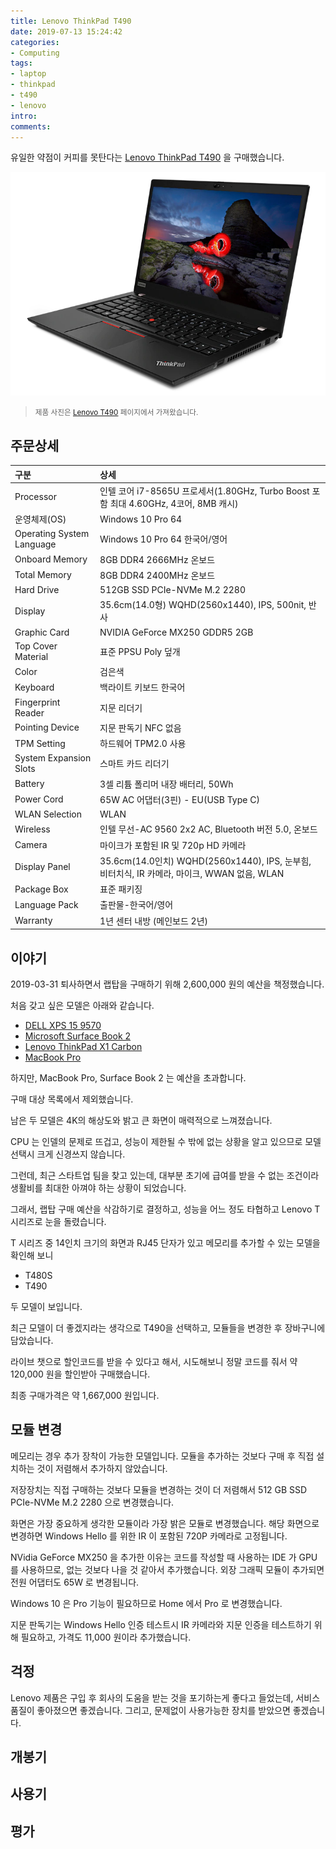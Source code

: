 ```yaml
---
title: Lenovo ThinkPad T490
date: 2019-07-13 15:24:42
categories:
- Computing
tags:
- laptop
- thinkpad
- t490
- lenovo
intro:
comments:
---
```


유일한 약점이 커피를 못탄다는 [Lenovo ThinkPad T490](https://www.lenovo.com/kr/ko/laptops/thinkpad/thinkpad-t-series/T490/p/20N2CTO1WWKOKR1) 을 구매했습니다.

![](./lenovo-laptop-thinkpad-t490-hero.png "Lenovo T490")

> <small>제품 사진은 [Lenovo T490](https://www.lenovo.com/kr/ko/laptops/thinkpad/thinkpad-t-series/T490/p/20N2CTO1WWKOKR1) 페이지에서 가져왔습니다.</small>

## 주문상세

| 구분                      | 상세                                                                                        |
| :------------------------ | :------------------------------------------------------------------------------------------ |
| Processor                 | 인텔 코어 i7-8565U 프로세서(1.80GHz, Turbo Boost 포함 최대 4.60GHz, 4코어, 8MB 캐시)        |
| 운영체제(OS)              | Windows 10 Pro 64                                                                           |
| Operating System Language | Windows 10 Pro 64 한국어/영어                                                               |
| Onboard Memory            | 8GB DDR4 2666MHz 온보드                                                                     |
| Total Memory              | 8GB DDR4 2400MHz 온보드                                                                     |
| Hard Drive                | 512GB SSD PCIe-NVMe M.2 2280                                                                |
| Display                   | 35.6cm(14.0형) WQHD(2560x1440), IPS, 500nit, 반사                                           |
| Graphic Card              | NVIDIA GeForce MX250 GDDR5 2GB                                                              |
| Top Cover Material        | 표준 PPSU Poly 덮개                                                                         |
| Color                     | 검은색                                                                                      |
| Keyboard                  | 백라이트 키보드 한국어                                                                      |
| Fingerprint Reader        | 지문 리더기                                                                                 |
| Pointing Device           | 지문 판독기 NFC 없음                                                                        |
| TPM Setting               | 하드웨어 TPM2.0 사용                                                                        |
| System Expansion Slots    | 스마트 카드 리더기                                                                          |
| Battery                   | 3셀 리튬 폴리머 내장 배터리, 50Wh                                                           |
| Power Cord                | 65W AC 어댑터(3핀) - EU(USB Type C)                                                         |
| WLAN Selection            | WLAN                                                                                        |
| Wireless                  | 인텔 무선-AC 9560 2x2 AC, Bluetooth 버전 5.0, 온보드                                        |
| Camera                    | 마이크가 포함된 IR 및 720p HD 카메라                                                        |
| Display Panel             | 35.6cm(14.0인치) WQHD(2560x1440), IPS, 눈부힘, 비터치식, IR 카메라, 마이크, WWAN 없음, WLAN |
| Package Box               | 표준 패키징                                                                                 |
| Language Pack             | 출판물-한국어/영어                                                                          |
| Warranty                  | 1년 센터 내방 (메인보드 2년)                                                                |

## 이야기

2019-03-31 퇴사하면서 랩탑을 구매하기 위해 2,600,000 원의 예산을 책정했습니다.

처음 갖고 싶은 모델은 아래와 같습니다.

-   [DELL XPS 15 9570](https://www.dell.com/ko-kr/shop/dell-%EB%85%B8%ED%8A%B8%EB%B6%81/xps-15/spd/xps-15-7590-laptop)
-   [Microsoft Surface Book 2](https://www.microsoft.com/en-us/p/surface-book-2/8mcpzjjcc98c?activetab=pivot%3aoverviewtab)
-   [Lenovo ThinkPad X1 Carbon](https://www.lenovo.com/kr/ko/laptops/thinkpad/thinkpad-x-series/X1-Carbon-Gen-7/p/22TP2TXX17G)
-   [MacBook Pro](https://www.apple.com/kr/shop/buy-mac/macbook-pro/15%ED%98%95)

하지만, MacBook Pro, Surface Book 2 는 예산을 초과합니다.

구매 대상 목록에서 제외했습니다.

남은 두 모델은 4K의 해상도와 밝고 큰 화면이 매력적으로 느껴졌습니다.

CPU 는 인델의 문제로 뜨겁고, 성능이 제한될 수 밖에 없는 상황을 알고 있으므로 모델 선택시 크게 신경쓰지 않습니다.

그런데, 최근 스타트업 팀을 찾고 있는데, 대부분 초기에 급여를 받을 수 없는 조건이라 생활비를 최대한 아껴야 하는 상황이 되었습니다.

그래서, 랩탑 구매 예산을 삭감하기로 결정하고, 성능을 어느 정도 타협하고 Lenovo T 시리즈로 눈을 돌렸습니다.

T 시리즈 중 14인치 크기의 화면과 RJ45 단자가 있고 메모리를 추가할 수 있는 모델을 확인해 보니

-   T480S
-   T490

두 모델이 보입니다.

최근 모델이 더 좋겠지라는 생각으로 T490을 선택하고, 모듈들을 변경한 후 장바구니에 담았습니다.

라이브 챗으로 할인코드를 받을 수 있다고 해서, 시도해보니 정말 코드를 줘서 약 120,000 원을 할인받아 구매했습니다.

최종 구매가격은 약 1,667,000 원입니다.

## 모듈 변경

메모리는 경우 추가 장착이 가능한 모델입니다.
모듈을 추가하는 것보다 구매 후 직접 설치하는 것이 저렴해서 추가하지 않았습니다.

저장장치는 직접 구매하는 것보다 모듈을 변경하는 것이 더 저렴해서 512 GB SSD PCIe-NVMe M.2 2280 으로 변경했습니다.

화면은 가장 중요하게 생각한 모듈이라 가장 밝은 모듈로 변경했습니다.
해당 화면으로 변경하면 Windows Hello 를 위한 IR 이 포함된 720P 카메라로 고정됩니다.

NVidia GeForce MX250 을 추가한 이유는 코드를 작성할 때 사용하는 IDE 가 GPU 를 사용하므로, 없는 것보다 나을 것 같아서 추가했습니다.
외장 그래픽 모듈이 추가되면 전원 어댑터도 65W 로 변경됩니다.

Windows 10 은 Pro 기능이 필요하므로 Home 에서 Pro 로 변경했습니다.

지문 판독기는 Windows Hello 인증 테스트시 IR 카메라와 지문 인증을 테스트하기 위해 필요하고, 가격도 11,000 원이라 추가했습니다.

## 걱정

Lenovo 제품은 구입 후 회사의 도움을 받는 것을 포기하는게 좋다고 들었는데, 서비스 품질이 좋아졌으면 좋겠습니다.
그리고, 문제없이 사용가능한 장치를 받았으면 좋겠습니다.

## 개봉기

## 사용기

## 평가
